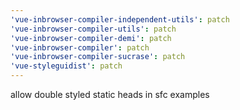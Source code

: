 ```yaml
---
'vue-inbrowser-compiler-independent-utils': patch
'vue-inbrowser-compiler-utils': patch
'vue-inbrowser-compiler-demi': patch
'vue-inbrowser-compiler': patch
'vue-inbrowser-compiler-sucrase': patch
'vue-styleguidist': patch
---
```


allow double styled static heads in sfc examples
